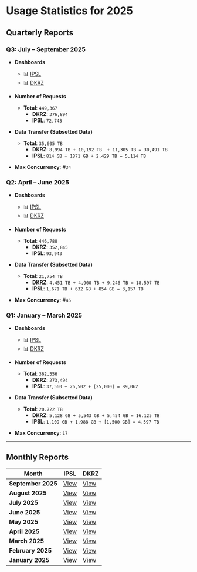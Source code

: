 # Usage Statistics for 2025

## Quarterly Reports

### Q3: July – September 2025

- **Dashboards**
  - 📊 [IPSL](/downloads/dashboard/2025/dashboard-2025-q3-ipsl.html)
  - 📊 [DKRZ](/downloads/dashboard/2025/dashboard-2025-q3-dkrz.html)

- **Number of Requests**
  - **Total**: `449,367`
    - **DKRZ**: `376,894`
    - **IPSL**: `72,743`

- **Data Transfer (Subsetted Data)**
  - **Total**: `35,605 TB`
    - **DKRZ**: `8,994 TB + 10,192 TB  + 11,305 TB = 30,491 TB` 
    - **IPSL**: `814 GB + 1871 GB + 2,429 TB = 5,114 TB`

- **Max Concurrency**: #`34`

### Q2: April – June 2025

- **Dashboards**
  - 📊 [IPSL](/downloads/dashboard/2025/dashboard-2025-q2-ipsl.html)
  - 📊 [DKRZ](/downloads/dashboard/2025/dashboard-2025-q2-dkrz.html)

- **Number of Requests**
  - **Total**: `446,788`
    - **DKRZ**: `352,845`
    - **IPSL**: `93,943`

- **Data Transfer (Subsetted Data)**
  - **Total**: `21,754 TB`
    - **DKRZ**: `4,451 TB + 4,900 TB + 9,246 TB = 18,597 TB` 
    - **IPSL**: `1,671 TB + 632 GB + 854 GB = 3,157 TB`

- **Max Concurrency**: #`45`

### Q1: January – March 2025

- **Dashboards**
  - 📊 [IPSL](/downloads/dashboard/2025/dashboard-2025-q1-ipsl.html)
  - 📊 [DKRZ](/downloads/dashboard/2025/dashboard-2025-q1-dkrz.html)

- **Number of Requests**
  - **Total**: `362,556`
    - **DKRZ**: `273,494`
    - **IPSL**: `37,560 + 26,502 + [25,000] = 89,062`

- **Data Transfer (Subsetted Data)**
  - **Total**: `20.722 TB`
    - **DKRZ**: `5,128 GB + 5,543 GB + 5,454 GB = 16.125 TB`
    - **IPSL**: `1,109 GB + 1,988 GB + [1,500 GB] = 4.597 TB`

- **Max Concurrency**: `17`

---

## Monthly Reports

| Month           | IPSL  | DKRZ  |
|------------------|----------------|----------------|
| **September 2025**      | [View](/downloads/dashboard/2025/dashboard-2025-09-ipsl.html) | [View](/downloads/dashboard/2025/dashboard-2025-09-dkrz.html) |
| **August 2025**      | [View](/downloads/dashboard/2025/dashboard-2025-08-ipsl.html) | [View](/downloads/dashboard/2025/dashboard-2025-08-dkrz.html) |
| **July 2025**      | [View](/downloads/dashboard/2025/dashboard-2025-07-ipsl.html) | [View](/downloads/dashboard/2025/dashboard-2025-07-dkrz.html) |
| **June 2025**      | [View](/downloads/dashboard/2025/dashboard-2025-06-ipsl.html) | [View](/downloads/dashboard/2025/dashboard-2025-06-dkrz.html) |
| **May 2025**      | [View](/downloads/dashboard/2025/dashboard-2025-05-ipsl.html) | [View](/downloads/dashboard/2025/dashboard-2025-05-dkrz.html) |
| **April 2025**    | [View](/downloads/dashboard/2025/dashboard-2025-04-ipsl.html) | [View](/downloads/dashboard/2025/dashboard-2025-04-dkrz.html) |
| **March 2025**    | [View](/downloads/dashboard/2025/dashboard-2025-03-ipsl.html) | [View](/downloads/dashboard/2025/dashboard-2025-03-dkrz.html) |
| **February 2025** | [View](/downloads/dashboard/2025/dashboard-2025-02-ipsl.html) | [View](/downloads/dashboard/2025/dashboard-2025-02-dkrz.html) |
| **January 2025**  | [View](/downloads/dashboard/2025/dashboard-2025-01-ipsl.html) | [View](/downloads/dashboard/2025/dashboard-2025-01-dkrz.html) |
